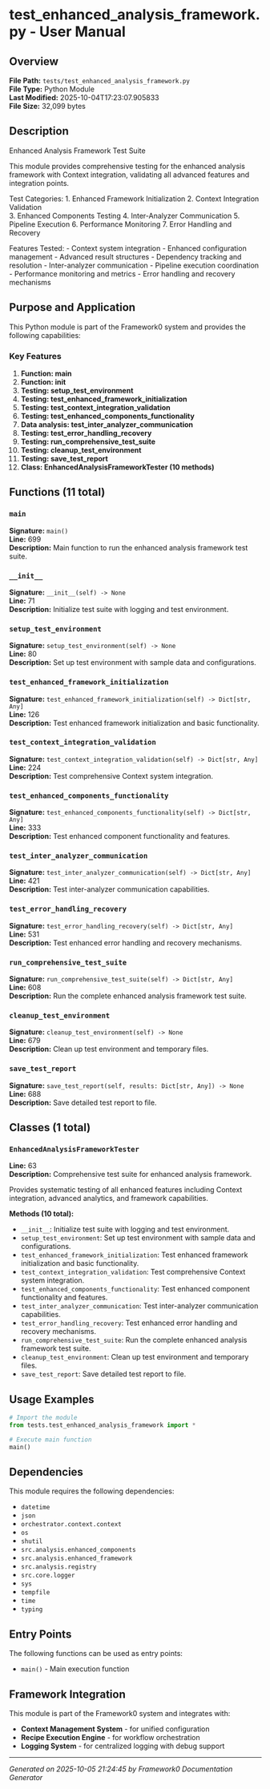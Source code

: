 # test_enhanced_analysis_framework.py - User Manual

## Overview
**File Path:** `tests/test_enhanced_analysis_framework.py`  
**File Type:** Python Module  
**Last Modified:** 2025-10-04T17:23:07.905833  
**File Size:** 32,099 bytes  

## Description
Enhanced Analysis Framework Test Suite

This module provides comprehensive testing for the enhanced analysis framework
with Context integration, validating all advanced features and integration points.

Test Categories:
    1. Enhanced Framework Initialization
    2. Context Integration Validation  
    3. Enhanced Components Testing
    4. Inter-Analyzer Communication
    5. Pipeline Execution
    6. Performance Monitoring
    7. Error Handling and Recovery

Features Tested:
    - Context system integration
    - Enhanced configuration management
    - Advanced result structures
    - Dependency tracking and resolution
    - Inter-analyzer communication
    - Pipeline execution coordination
    - Performance monitoring and metrics
    - Error handling and recovery mechanisms

## Purpose and Application
This Python module is part of the Framework0 system and provides the following capabilities:

### Key Features
1. **Function: main**
2. **Function: __init__**
3. **Testing: setup_test_environment**
4. **Testing: test_enhanced_framework_initialization**
5. **Testing: test_context_integration_validation**
6. **Testing: test_enhanced_components_functionality**
7. **Data analysis: test_inter_analyzer_communication**
8. **Testing: test_error_handling_recovery**
9. **Testing: run_comprehensive_test_suite**
10. **Testing: cleanup_test_environment**
11. **Testing: save_test_report**
12. **Class: EnhancedAnalysisFrameworkTester (10 methods)**

## Functions (11 total)

### `main`

**Signature:** `main()`  
**Line:** 699  
**Description:** Main function to run the enhanced analysis framework test suite.

### `__init__`

**Signature:** `__init__(self) -> None`  
**Line:** 71  
**Description:** Initialize test suite with logging and test environment.

### `setup_test_environment`

**Signature:** `setup_test_environment(self) -> None`  
**Line:** 80  
**Description:** Set up test environment with sample data and configurations.

### `test_enhanced_framework_initialization`

**Signature:** `test_enhanced_framework_initialization(self) -> Dict[str, Any]`  
**Line:** 126  
**Description:** Test enhanced framework initialization and basic functionality.

### `test_context_integration_validation`

**Signature:** `test_context_integration_validation(self) -> Dict[str, Any]`  
**Line:** 224  
**Description:** Test comprehensive Context system integration.

### `test_enhanced_components_functionality`

**Signature:** `test_enhanced_components_functionality(self) -> Dict[str, Any]`  
**Line:** 333  
**Description:** Test enhanced component functionality and features.

### `test_inter_analyzer_communication`

**Signature:** `test_inter_analyzer_communication(self) -> Dict[str, Any]`  
**Line:** 421  
**Description:** Test inter-analyzer communication capabilities.

### `test_error_handling_recovery`

**Signature:** `test_error_handling_recovery(self) -> Dict[str, Any]`  
**Line:** 531  
**Description:** Test enhanced error handling and recovery mechanisms.

### `run_comprehensive_test_suite`

**Signature:** `run_comprehensive_test_suite(self) -> Dict[str, Any]`  
**Line:** 608  
**Description:** Run the complete enhanced analysis framework test suite.

### `cleanup_test_environment`

**Signature:** `cleanup_test_environment(self) -> None`  
**Line:** 679  
**Description:** Clean up test environment and temporary files.

### `save_test_report`

**Signature:** `save_test_report(self, results: Dict[str, Any]) -> None`  
**Line:** 688  
**Description:** Save detailed test report to file.


## Classes (1 total)

### `EnhancedAnalysisFrameworkTester`

**Line:** 63  
**Description:** Comprehensive test suite for enhanced analysis framework.

Provides systematic testing of all enhanced features including Context
integration, advanced analytics, and framework capabilities.

**Methods (10 total):**
- `__init__`: Initialize test suite with logging and test environment.
- `setup_test_environment`: Set up test environment with sample data and configurations.
- `test_enhanced_framework_initialization`: Test enhanced framework initialization and basic functionality.
- `test_context_integration_validation`: Test comprehensive Context system integration.
- `test_enhanced_components_functionality`: Test enhanced component functionality and features.
- `test_inter_analyzer_communication`: Test inter-analyzer communication capabilities.
- `test_error_handling_recovery`: Test enhanced error handling and recovery mechanisms.
- `run_comprehensive_test_suite`: Run the complete enhanced analysis framework test suite.
- `cleanup_test_environment`: Clean up test environment and temporary files.
- `save_test_report`: Save detailed test report to file.


## Usage Examples

```python
# Import the module
from tests.test_enhanced_analysis_framework import *

# Execute main function
main()
```


## Dependencies

This module requires the following dependencies:

- `datetime`
- `json`
- `orchestrator.context.context`
- `os`
- `shutil`
- `src.analysis.enhanced_components`
- `src.analysis.enhanced_framework`
- `src.analysis.registry`
- `src.core.logger`
- `sys`
- `tempfile`
- `time`
- `typing`


## Entry Points

The following functions can be used as entry points:

- `main()` - Main execution function


## Framework Integration

This module is part of the Framework0 system and integrates with:

- **Context Management System** - for unified configuration
- **Recipe Execution Engine** - for workflow orchestration
- **Logging System** - for centralized logging with debug support


---
*Generated on 2025-10-05 21:24:45 by Framework0 Documentation Generator*
